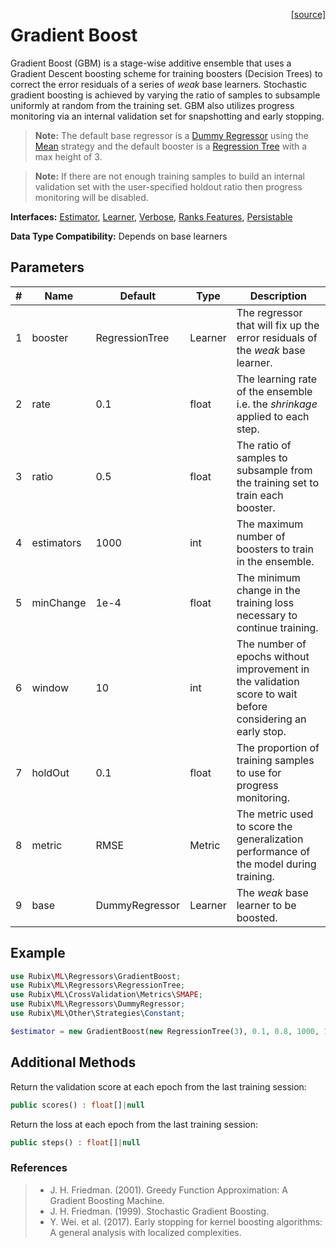 <span style="float:right;"><a href="https://github.com/RubixML/ML/blob/master/src/Regressors/GradientBoost.php">[source]</a></span>

# Gradient Boost
Gradient Boost (GBM) is a stage-wise additive ensemble that uses a Gradient Descent boosting scheme for training  boosters (Decision Trees) to correct the error residuals of a series of *weak* base learners. Stochastic gradient boosting is achieved by varying the ratio of samples to subsample uniformly at random from the training set. GBM also utilizes progress monitoring via an internal validation set for snapshotting and early stopping.

> **Note:** The default base regressor is a [Dummy Regressor](dummy-regressor.md) using the [Mean](../other/strategies/mean.md) strategy and the default booster is a [Regression Tree](regression-tree.md) with a max height of 3.

> **Note:** If there are not enough training samples to build an internal validation set with the user-specified holdout ratio then progress monitoring will be disabled.

**Interfaces:** [Estimator](../estimator.md), [Learner](../learner.md), [Verbose](../verbose.md), [Ranks Features](../ranks-features.md), [Persistable](../persistable.md)

**Data Type Compatibility:** Depends on base learners

## Parameters
| # | Name | Default | Type | Description |
|---|---|---|---|---|
| 1 | booster | RegressionTree | Learner | The regressor that will fix up the error residuals of the *weak* base learner. |
| 2 | rate | 0.1 | float | The learning rate of the ensemble i.e. the *shrinkage* applied to each step. |
| 3 | ratio | 0.5 | float | The ratio of samples to subsample from the training set to train each booster. |
| 4 | estimators | 1000 | int | The maximum number of boosters to train in the ensemble. |
| 5 | minChange | 1e-4 | float | The minimum change in the training loss necessary to continue training. |
| 6 | window | 10 | int | The number of epochs without improvement in the validation score to wait before considering an early stop. |
| 7 | holdOut | 0.1 | float | The proportion of training samples to use for progress monitoring. |
| 8 | metric | RMSE | Metric | The metric used to score the generalization performance of the model during training. |
| 9 | base | DummyRegressor | Learner | The *weak* base learner to be boosted. |

## Example
```php
use Rubix\ML\Regressors\GradientBoost;
use Rubix\ML\Regressors\RegressionTree;
use Rubix\ML\CrossValidation\Metrics\SMAPE;
use Rubix\ML\Regressors\DummyRegressor;
use Rubix\ML\Other\Strategies\Constant;

$estimator = new GradientBoost(new RegressionTree(3), 0.1, 0.8, 1000, 1e-4, 10, 0.1, new SMAPE(), new DummyRegressor(new Constant(0.0)));
```

## Additional Methods
Return the validation score at each epoch from the last training session:
```php
public scores() : float[]|null
```

Return the loss at each epoch from the last training session:
```php
public steps() : float[]|null
```

### References
>- J. H. Friedman. (2001). Greedy Function Approximation: A Gradient Boosting Machine.
>- J. H. Friedman. (1999). Stochastic Gradient Boosting.
>- Y. Wei. et al. (2017). Early stopping for kernel boosting algorithms: A general analysis with localized complexities.